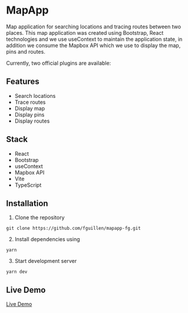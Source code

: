 # MapApp

Map application for searching locations and tracing routes between two places. This map application was created using Bootstrap, React technologies and we use useContext to maintain the application state, in addition we consume the Mapbox API which we use to display the map, pins and routes.

Currently, two official plugins are available:

## Features

- Search locations
- Trace routes
- Display map
- Display pins
- Display routes

## Stack

- React
- Bootstrap
- useContext
- Mapbox API
- Vite
- TypeScript

## Installation
1. Clone the repository
```
git clone https://github.com/fguillen/mapapp-fg.git
```
2. Install dependencies using 
```
yarn
```
3. Start development server
```
yarn dev
```

## Live Demo
[Live Demo](https://mapapp-fg.netlify.app/)